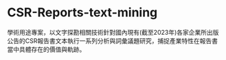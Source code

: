 # CSR-Reports-text-mining
學術用途專案，以文字探勘相關技術針對國內現有(截至2023年)各家企業所出版公告的CSR報告書文本執行一系列分析與詞彙議題研究，捕捉產業特性在報告書當中具體存在的價值與軌跡。
